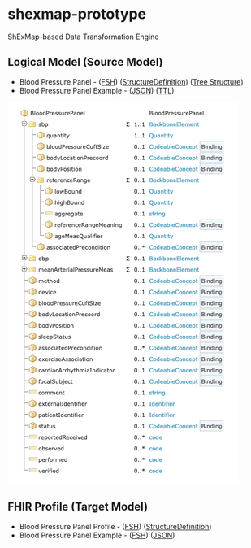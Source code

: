 # shexmap-prototype
ShExMap-based Data Transformation Engine


## Logical Model (Source Model)

* Blood Pressure Panel - ([FSH](https://github.com/fhircat/shexmap-prototype/blob/main/input/fsh/logicals/bloodpressurepanel-lm.fsh))  ([StructureDefinition](https://github.com/fhircat/shexmap-prototype/blob/main/fsh-generated/resources/StructureDefinition-BloodPressurePanel.json)) ([Tree Structure](https://simplifier.net/ddionfhir/bloodpressurepanel))
* Blood Pressure Panel Example - ([JSON](https://github.com/fhircat/shexmap-prototype/blob/main/fsh-generated/resources/Logical-BloodPressurePanel-example.json)) ([TTL](https://github.com/fhircat/shexmap-prototype/blob/main/fsh-generated/resources/Logical-BloodPressurePanel-example.ttl))

![](https://github.com/fhircat/shexmap-prototype/blob/main/logical-model-diagram.png)

## FHIR Profile (Target Model)

* Blood Pressure Panel Profile - ([FSH](https://github.com/HL7/cimi-vital-signs/blob/master/input/fsh/BloodPressurePanel.fsh)) ([StructureDefinition](https://build.fhir.org/ig/HL7/cimi-vital-signs/branches/master/StructureDefinition-blood-pressure-panel.html))
* Blood Pressure Panel Example - ([FSH](https://github.com/fhircat/shexmap-prototype/blob/main/input/fsh/instances/BloodPressurePanel-example.fsh)) ([JSON](https://github.com/fhircat/shexmap-prototype/blob/main/fsh-generated/resources/Observation-BloodPressurePanel-example.json))
